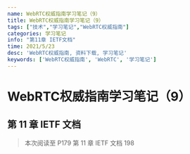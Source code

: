 ```yaml
---
name: WebRTC权威指南学习笔记（9）
title: WebRTC权威指南学习笔记（9）
tags: ["技术","学习笔记","WebRTC权威指南"]
categories: 学习笔记
info: "第11章 IETF文档"
time: 2021/5/23
desc: 'WebRTC权威指南, 资料下载, 学习笔记'
keywords: ['WebRTC权威指南', 'WebRTC', '学习笔记']
---
```


# WebRTC权威指南学习笔记（9）

## 第 11 章 IETF 文档





> 本次阅读至 P179 第 11 章 IETF 文档 198